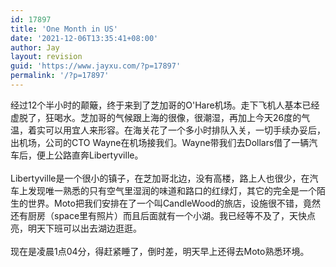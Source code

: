 ```yaml
---
id: 17897
title: 'One Month in US'
date: '2021-12-06T13:35:41+08:00'
author: Jay
layout: revision
guid: 'https://www.jayxu.com/?p=17897'
permalink: '/?p=17897'
---
```


经过12个半小时的颠簸，终于来到了芝加哥的O'Hare机场。走下飞机人基本已经虚脱了，狂喝水。芝加哥的气候跟上海的很像，很潮湿，再加上今天26度的气温，着实可以用宜人来形容。在海关花了一个多小时排队入关，一切手续办妥后，出机场，公司的CTO Wayne在机场接我们。Wayne带我们去Dollars借了一辆汽车后，便上公路直奔Libertyville。<br /><br />Libertyville是一个很小的镇子，在芝加哥北边，没有高楼，路上人也很少，在汽车上发现唯一熟悉的只有空气里湿润的味道和路口的红绿灯，其它的完全是一个陌生的世界。Moto把我们安排在了一个叫CandleWood的旅店，设施很不错，竟然还有厨房（space里有照片）而且后面就有一个小湖。我已经等不及了，天快点亮，明天下班可以出去湖边逛逛。<br /><br />现在是凌晨1点04分，得赶紧睡了，倒时差，明天早上还得去Moto熟悉环境。